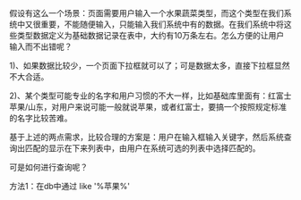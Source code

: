 假设有这么一个场景：页面需要用户输入一个水果蔬菜类型，而这个类型在我们系统中又很重要，不能随便输入，只能输入我们系统中有的数据。在我们系统中将这些类型数据定义为基础数据记录在表中，大约有10万条左右。怎么方便的让用户输入而不出错呢？

1\)、如果数据比较少，一个页面下拉框就可以了；可是数据太多，直接下拉框显然不大合适。

2\)、某个类型可能专业的名字和用户习惯的不大一样，比如基础库里面有：红富士苹果/山东，对用户来说可能一般就说苹果，或者红富士，要搞一个按照规定标准的名字比较苦难。

基于上述的两点需求，比较合理的方案是：用户在输入框输入关键字，然后系统查询出匹配的显示在下来列表中，由用户在系统可选的列表中选择匹配的。

可是如何进行查询呢？

方法1：在db中通过 like '%苹果%' 



